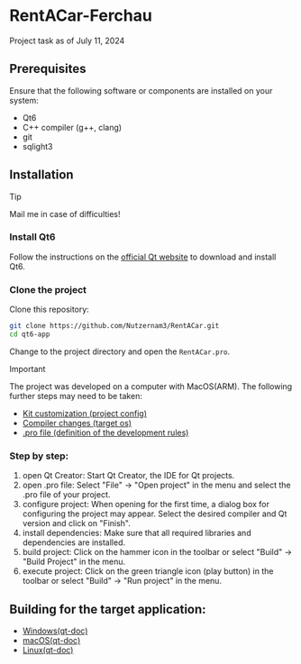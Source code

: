 # RentACar-Ferchau

Project task as of July 11, 2024

## Prerequisites

Ensure that the following software or components are installed on your system:

- Qt6
- C++ compiler (g++, clang)
- git
- sqlight3

## Installation
> [!TIP]
> Mail me in case of difficulties!
### Install Qt6

Follow the instructions on the [official Qt website](https://www.qt.io/download) to download and install Qt6.

### Clone the project

Clone this repository:

```bash
git clone https://github.com/Nutzernam3/RentACar.git
cd qt6-app
```
Change to the project directory and open the ```RentACar.pro```. 



> [!IMPORTANT]  
> The project was developed on a computer with MacOS(ARM). The following further steps may need to be taken:
> - [Kit customization (project config)](https://doc.qt.io/qtcreator/creator-targets.html)
> - [Compiler changes (target os)](https://doc.qt.io/qtcreator/creator-tool-chains.html)
> - [.pro file (definition of the development rules)]()

###  Step by step:
1. open Qt Creator: Start Qt Creator, the IDE for Qt projects.
2. open .pro file: Select "File" -> "Open project" in the menu and select the .pro file of your project.
3. configure project: When opening for the first time, a dialog box for configuring the project may appear. Select the desired compiler and Qt version and click on "Finish".
4. install dependencies: Make sure that all required libraries and dependencies are installed.
5. build project: Click on the hammer icon in the toolbar or select "Build" -> "Build Project" in the menu.
6. execute project: Click on the green triangle icon (play button) in the toolbar or select "Build" -> "Run project" in the menu.
## Building for the target application:

- [Windows(qt-doc)](https://doc.qt.io/qt-6/windows-deployment.html)
- [macOS(qt-doc)](https://doc.qt.io/qt-6/macos-deployment.html)
- [Linux(qt-doc)](https://doc.qt.io/qt-6/linux-deployment.html)

